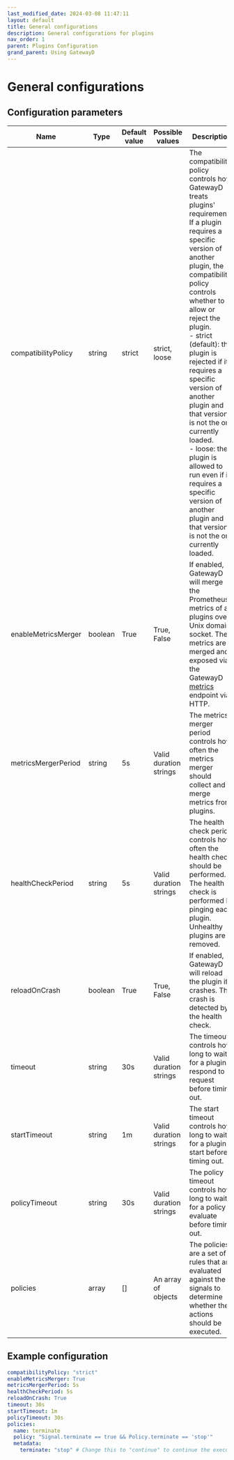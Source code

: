 ```yaml
---
last_modified_date: 2024-03-08 11:47:11
layout: default
title: General configurations
description: General configurations for plugins
nav_order: 1
parent: Plugins Configuration
grand_parent: Using GatewayD
---
```


# General configurations

## Configuration parameters

| Name                | Type    | Default value | Possible values        | Description                                                                                                                                                                                                                                                                                                                                                                                                                                                                                                                |
| ------------------- | ------- | ------------- | ---------------------- | -------------------------------------------------------------------------------------------------------------------------------------------------------------------------------------------------------------------------------------------------------------------------------------------------------------------------------------------------------------------------------------------------------------------------------------------------------------------------------------------------------------------------- |
| compatibilityPolicy | string  | strict        | strict, loose          | The compatibility policy controls how GatewayD treats plugins' requirements. If a plugin requires a specific version of another plugin, the compatibility policy controls whether to allow or reject the plugin.<br/>- strict (default): the plugin is rejected if it requires a specific version of another plugin and that version is not the one currently loaded.<br/>- loose: the plugin is allowed to run even if it requires a specific version of another plugin and that version is not the one currently loaded. |
| enableMetricsMerger | boolean | True          | True, False            | If enabled, GatewayD will merge the Prometheus metrics of all plugins over Unix domain socket. The metrics are merged and exposed via the GatewayD [metrics](/global-configuration/metrics) endpoint via HTTP.                                                                                                                                                                                                                                                                                                             |
| metricsMergerPeriod | string  | 5s            | Valid duration strings | The metrics merger period controls how often the metrics merger should collect and merge metrics from plugins.                                                                                                                                                                                                                                                                                                                                                                                                             |
| healthCheckPeriod   | string  | 5s            | Valid duration strings | The health check period controls how often the health check should be performed. The health check is performed by pinging each plugin. Unhealthy plugins are removed.                                                                                                                                                                                                                                                                                                                                                      |
| reloadOnCrash       | boolean | True          | True, False            | If enabled, GatewayD will reload the plugin if it crashes. The crash is detected by the health check.                                                                                                                                                                                                                                                                                                                                                                                                                      |
| timeout             | string  | 30s           | Valid duration strings | The timeout controls how long to wait for a plugin to respond to a request before timing out.                                                                                                                                                                                                                                                                                                                                                                                                                              |
| startTimeout        | string  | 1m            | Valid duration strings | The start timeout controls how long to wait for a plugin to start before timing out.                                                                                                                                                                                                                                                                                                                                                                                                                                       |
| policyTimeout       | string  | 30s           | Valid duration strings | The policy timeout controls how long to wait for a policy to evaluate before timing out.                                                                                                                                                                                                                                                                                                                                                                                                                                   |
| policies            | array   | []            | An array of objects    | The policies are a set of rules that are evaluated against the signals to determine whether the actions should be executed.                                                                                                                                                                                                                                                                                                                                                                                                |

## Example configuration

```yaml
compatibilityPolicy: "strict"
enableMetricsMerger: True
metricsMergerPeriod: 5s
healthCheckPeriod: 5s
reloadOnCrash: True
timeout: 30s
startTimeout: 1m
policyTimeout: 30s
policies:
  name: terminate
  policy: "Signal.terminate == true && Policy.terminate == 'stop'"
  metadata:
    terminate: "stop" # Change this to "continue" to continue the execution
```
